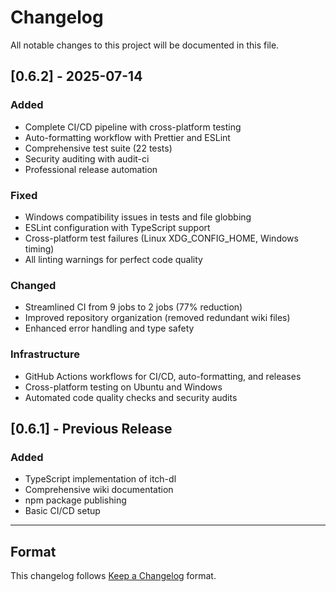 # Changelog

All notable changes to this project will be documented in this file.

## [0.6.2] - 2025-07-14

### Added

- Complete CI/CD pipeline with cross-platform testing
- Auto-formatting workflow with Prettier and ESLint
- Comprehensive test suite (22 tests)
- Security auditing with audit-ci
- Professional release automation

### Fixed

- Windows compatibility issues in tests and file globbing
- ESLint configuration with TypeScript support
- Cross-platform test failures (Linux XDG_CONFIG_HOME, Windows timing)
- All linting warnings for perfect code quality

### Changed

- Streamlined CI from 9 jobs to 2 jobs (77% reduction)
- Improved repository organization (removed redundant wiki files)
- Enhanced error handling and type safety

### Infrastructure

- GitHub Actions workflows for CI/CD, auto-formatting, and releases
- Cross-platform testing on Ubuntu and Windows
- Automated code quality checks and security audits

## [0.6.1] - Previous Release

### Added

- TypeScript implementation of itch-dl
- Comprehensive wiki documentation
- npm package publishing
- Basic CI/CD setup

---

## Format

This changelog follows [Keep a Changelog](https://keepachangelog.com/en/1.0.0/)
format.
